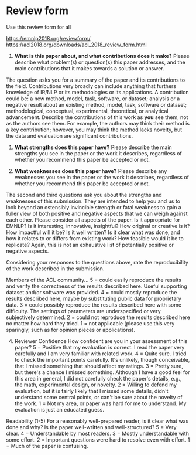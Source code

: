# Review form

Use this review form for all 

https://emnlp2018.org/reviewform/
https://acl2018.org/downloads/acl_2018_review_form.html

1. **What is this paper about, and what contributions does it make?** Please describe what problem(s) or question(s) this paper addresses, and the main contributions that it makes towards a solution or answer.

The question asks you for a summary of the paper and its contributions to the field. Contributions very broadly can include anything that furthers knowledge of IR/NLP or its methodologies or its applications. A contribution could be: a new method, model, task, software, or dataset; analysis or a negative result about an existing method, model, task, software or dataset; methodological, conceptual, experimental, theoretical, or analytical advancement. 
Describe the contributions of this work as **you** see them, not as the authors see them. For example, the authors may think their method is a key contribution; however, you may think the method lacks novelty, but the data and evaluation are significant contributions.


1. **What strengths does this paper have?** Please describe the main strengths you see in the paper or the work it describes, regardless of whether you recommend this paper be accepted or not.

2. **What weaknesses does this paper have?** Please describe any weaknesses you see in the paper or the work it describes, regardless of whether you recommend this paper be accepted or not.

The second and third questions ask you about the strengths and weaknesses of this submission. They are intended to help you and us to look beyond an ostensibly invincible strength or fatal weakness to gain a fuller view of both positive and negative aspects that we can weigh against each other. Please consider all aspects of the paper. Is it appropriate for EMNLP? Is it interesting, innovative, insightful? How original or creative is it? How impactful will it be? Is it well written? Is it clear what was done, and how it relates to or differs from existing work? How feasible would it be to replicate? Again, this is not an exhaustive list of potentially positive or negative aspects.

Considering your responses to the questions above, rate the reproducibility of the work described in the submission. 

Members of the ACL community...
5 = could easily reproduce the results and verify the correctness of the results described here. Useful supporting dataset and/or software was provided.
4 = could mostly reproduce the results described here, maybe by substituting public data for proprietary data.
3 = could possibly reproduce the results described here with some difficulty. The settings of parameters are underspecified or very subjectively determined.
2 = could not reproduce the results described here no matter how hard they tried.
1 = not applicable (please use this very sparingly, such as for opinion pieces or applications).

4. Reviewer Confidence
How confident are you in your assessment of this paper?
5 = Positive that my evaluation is correct. I read the paper very carefully and I am very familiar with related work.
4 = Quite sure. I tried to check the important points carefully. It's unlikely, though conceivable, that I missed something that should affect my ratings.
3 = Pretty sure, but there's a chance I missed something. Although I have a good feel for this area in general, I did not carefully check the paper's details, e.g., the math, experimental design, or novelty.
2 = Willing to defend my evaluation, but it is fairly likely that I missed some details, didn't understand some central points, or can't be sure about the novelty of the work.
1 = Not my area, or paper was hard for me to understand. My evaluation is just an educated guess.

Readability (1-5)
For a reasonably well-prepared reader, is it clear what was done and why? Is the paper well-written and well-structured?
5 = Very clear.
4 = Understandable by most readers.
3 = Mostly understandable with some effort.
2 = Important questions were hard to resolve even with effort.
1 = Much of the paper is confusing.



